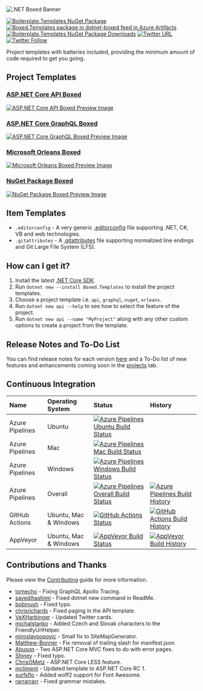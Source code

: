 ![.NET Boxed Banner](Images/Banner.png)

 [![Boilerplate.Templates NuGet Package](https://img.shields.io/nuget/v/Boxed.Templates.svg)](https://www.nuget.org/packages/Boxed.Templates/) [![Boxed.Templates package in dotnet-boxed feed in Azure Artifacts](https://feeds.dev.azure.com/dotnet-boxed/_apis/public/Packaging/Feeds/03bd56a4-9269-43f7-9f75-d82037c56a46/Packages/d253caa8-4749-4cc9-892d-1342497a439e/Badge)](https://dev.azure.com/dotnet-boxed/Templates/_packaging?_a=package&feed=03bd56a4-9269-43f7-9f75-d82037c56a46&package=d253caa8-4749-4cc9-892d-1342497a439e&preferRelease=true) [![Boilerplate.Templates NuGet Package Downloads](https://img.shields.io/nuget/dt/Boilerplate.Templates)](https://www.nuget.org/packages/Boilerplate.Templates) [![Twitter URL](https://img.shields.io/twitter/url/http/shields.io.svg?style=social)](https://twitter.com/RehanSaeedUK) [![Twitter Follow](https://img.shields.io/twitter/follow/rehansaeeduk.svg?style=social&label=Follow)](https://twitter.com/RehanSaeedUK)

Project templates with batteries included, providing the minimum amount of code required to get you going.

## Project Templates

### [ASP.NET Core API Boxed](Docs/API.md)
[![ASP.NET Core API Boxed Preview Image](Images/API-Preview.png)](Docs/API.md)

### [ASP.NET Core GraphQL Boxed](Docs/GraphQL.md)
[![ASP.NET Core GraphQL Boxed Preview Image](Images/GraphQL-Preview.png)](Docs/GraphQL.md)

### [Microsoft Orleans Boxed](Docs/Orleans.md)
[![Microsoft Orleans Boxed Preview Image](Images/Orleans-Preview.png)](Docs/Orleans.md)

### [NuGet Package Boxed](Docs/NuGet.md)
[![NuGet Package Boxed Preview Image](Images/NuGet-Preview.png)](Docs/NuGet.md)

## Item Templates

- `.editorconfig` - A very generic [.editorconfig](https://github.com/RehanSaeed/EditorConfig) file supporting .NET, C#, VB and web technologies.
- `.gitattributes` - A [.gitattributes](https://rehansaeed.com/gitattributes-best-practices/) file supporting normalized line endings and Git Large File System (LFS).

## How can I get it?

1. Install the latest [.NET Core SDK](https://dot.net).
2. Run `dotnet new --install Boxed.Templates` to install the project templates.
3. Choose a project template i.e. `api`, `graphql`, `nuget`, `orleans`.
4. Run `dotnet new api --help` to see how to select the feature of the project.
5. Run `dotnet new api --name "MyProject"` along with any other custom options to create a project from the template.

## Release Notes and To-Do List

You can find release notes for each version [here](https://github.com/Dotnet-Boxed/Templates/releases) and a To-Do list of new features and enhancements coming soon in the [projects](https://github.com/Dotnet-Boxed/Templates/projects) tab.

## Continuous Integration

| Name            | Operating System      | Status | History |
| :---            | :---                  | :---   | :---    |
| Azure Pipelines | Ubuntu                | [![Azure Pipelines Ubuntu Build Status](https://dev.azure.com/dotnet-boxed/Templates/_apis/build/status/Dotnet-Boxed.Templates?branchName=main&stageName=Build&jobName=Build&configuration=Build%20Linux)](https://dev.azure.com/dotnet-boxed/Templates/_build/latest?definitionId=2&branchName=main) | |
| Azure Pipelines | Mac                   | [![Azure Pipelines Mac Build Status](https://dev.azure.com/dotnet-boxed/Templates/_apis/build/status/Dotnet-Boxed.Templates?branchName=main&stageName=Build&jobName=Build&configuration=Build%20Mac)](https://dev.azure.com/dotnet-boxed/Templates/_build/latest?definitionId=2&branchName=main) | |
| Azure Pipelines | Windows               | [![Azure Pipelines Windows Build Status](https://dev.azure.com/dotnet-boxed/Templates/_apis/build/status/Dotnet-Boxed.Templates?branchName=main&stageName=Build&jobName=Build&configuration=Build%20Windows)](https://dev.azure.com/dotnet-boxed/Templates/_build/latest?definitionId=2&branchName=main) | |
| Azure Pipelines | Overall               | [![Azure Pipelines Overall Build Status](https://dev.azure.com/dotnet-boxed/Templates/_apis/build/status/Dotnet-Boxed.Templates?branchName=main)](https://dev.azure.com/dotnet-boxed/Templates/_build/latest?definitionId=2&branchName=main) | [![Azure Pipelines Build History](https://buildstats.info/azurepipelines/chart/dotnet-boxed/Templates/2?branch=main&includeBuildsFromPullRequest=false)](https://dev.azure.com/dotnet-boxed/Templates/_build/latest?definitionId=2&branchName=main) |
| GitHub Actions  | Ubuntu, Mac & Windows | [![GitHub Actions Status](https://github.com/Dotnet-Boxed/Templates/workflows/Build/badge.svg?branch=main)](https://github.com/Dotnet-Boxed/Templates/actions) | [![GitHub Actions Build History](https://buildstats.info/github/chart/Dotnet-Boxed/Templates?branch=main&includeBuildsFromPullRequest=false)](https://github.com/Dotnet-Boxed/Templates/actions) |
| AppVeyor        | Ubuntu, Mac & Windows | [![AppVeyor Build Status](https://ci.appveyor.com/api/projects/status/munmh9if4vfeqy62/branch/main?svg=true)](https://ci.appveyor.com/project/RehanSaeed/templates/branch/main) | [![AppVeyor Build History](https://buildstats.info/appveyor/chart/RehanSaeed/Templates?branch=main&includeBuildsFromPullRequest=false)](https://ci.appveyor.com/project/RehanSaeed/Templates) |

## Contributions and Thanks

Please view the [Contributing](/.github/CONTRIBUTING.md) guide for more information.

- [tomecho](https://github.com/tomecho) - Fixing GraphQL Apollo Tracing.
- [sayedihashimi](https://github.com/sayedihashimi) - Fixed dotnet new command in ReadMe.
- [bobinush](https://github.com/bobinush) - Fixed typo.
- [chrisrichards](https://github.com/chrisrichards) - Fixed paging in the API template.
- [VeXHarbinger](https://github.com/VeXHarbinger) - Updated Twitter cards.
- [michalstanko](https://github.com/michalstanko) - Added Czech and Slovak characters to the FriendlyUrlHelper.
- [miroslavpopovic](https://github.com/miroslavpopovic) - Small fix to SiteMapGenerator.
- [Matthew-Bonner](https://github.com/Matthew-Bonner) - Fix removal of trailing slash for manifest.json.
- [Abuson](https://github.com/abuson) - Two ASP.NET Core MVC fixes to do with error pages.
- [Shiney](https://github.com/Shiney) - Fixed typo.
- [ChrisOMetz](https://github.com/ChrisOMetz) - ASP.NET Core LESS feature.
- [mcliment](https://github.com/mcliment) - Updated template to ASP.NET Core RC 1.
- [surfsflo](https://github.com/surfsflo) - Added woff2 support for Font Awesome.
- [rarrarrarr](https://github.com/rarrarrarr) - Fixed grammar mistakes.

